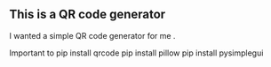 ## This is a QR code generator
I wanted a simple QR code generator for me .

Important to 
pip install qrcode
pip install pillow
pip install pysimplegui